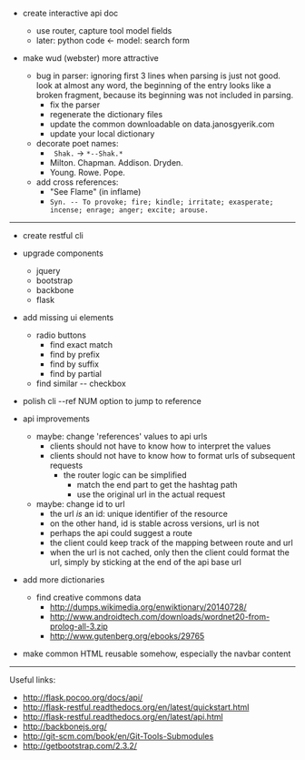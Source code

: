 - create interactive api doc
    - use router, capture tool model fields
    - later: python code <- model: search form

- make wud (webster) more attractive
    - bug in parser: ignoring first 3 lines when parsing is just not good.
        look at almost any word, the beginning of the entry looks like a broken
        fragment, because its beginning was not included in parsing.
        - fix the parser
        - regenerate the dictionary files
        - update the common downloadable on data.janosgyerik.com
        - update your local dictionary
    - decorate poet names:
        - ` Shak.` -> `*--Shak.*`
        - Milton. Chapman. Addison. Dryden.
        - Young. Rowe. Pope.
    - add cross references:
        - "See Flame" (in inflame)
        - `Syn. -- To provoke; fire; kindle; irritate; exasperate; incense; enrage; anger; excite; arouse.`

-----------------------------

- create restful cli

- upgrade components
    - jquery
    - bootstrap
    - backbone
    - flask

- add missing ui elements
    - radio buttons
        - find exact match
        - find by prefix
        - find by suffix
        - find by partial
    - find similar -- checkbox

- polish cli
    --ref NUM option to jump to reference

- api improvements
    - maybe: change 'references' values to api urls
        - clients should not have to know how to interpret the values
        - clients should not have to know how to format urls of subsequent requests
            - the router logic can be simplified
                - match the end part to get the hashtag path
                - use the original url in the actual request
    - maybe: change id to url
        - the url *is* an id: unique identifier of the resource
        - on the other hand, id is stable across versions, url is not
        - perhaps the api could suggest a route
        - the client could keep track of the mapping between route and url
        - when the url is not cached, only then the client could format the url,
            simply by sticking at the end of the api base url

- add more dictionaries
    - find creative commons data
        - http://dumps.wikimedia.org/enwiktionary/20140728/
        - http://www.androidtech.com/downloads/wordnet20-from-prolog-all-3.zip
        - http://www.gutenberg.org/ebooks/29765

- make common HTML reusable somehow, especially the navbar content

-----------------------------

Useful links:

- http://flask.pocoo.org/docs/api/
- http://flask-restful.readthedocs.org/en/latest/quickstart.html
- http://flask-restful.readthedocs.org/en/latest/api.html
- http://backbonejs.org/
- http://git-scm.com/book/en/Git-Tools-Submodules
- http://getbootstrap.com/2.3.2/
